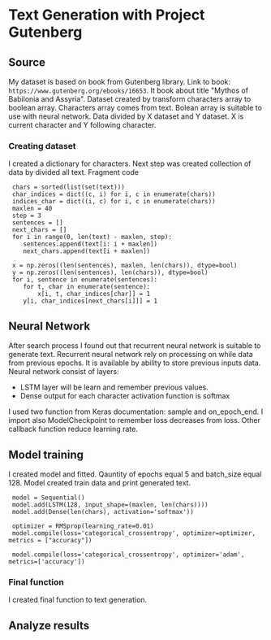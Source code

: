 # Text Generation with Project Gutenberg

## Source
My dataset is based on book from Gutenberg library. Link to book: `https://www.gutenberg.org/ebooks/16653`. It book about title "Mythos of Babilonia and Assyria". Dataset created by transform characters array to boolean array. Characters array comes from text. Bolean array is suitable to use with neural network. Data divided by X dataset and Y dataset. X is current character and Y following character.

### Creating dataset
I created a dictionary for characters. Next step was created collection of data by divided all text. 
Fragment code
```
 chars = sorted(list(set(text)))
 char_indices = dict((c, i) for i, c in enumerate(chars))
 indices_char = dict((i, c) for i, c in enumerate(chars))
 maxlen = 40
 step = 3
 sentences = []
 next_chars = []
 for i in range(0, len(text) - maxlen, step):
    sentences.append(text[i: i + maxlen])
    next_chars.append(text[i + maxlen])

 x = np.zeros((len(sentences), maxlen, len(chars)), dtype=bool)
 y = np.zeros((len(sentences), len(chars)), dtype=bool)
 for i, sentence in enumerate(sentences):
    for t, char in enumerate(sentence):
        x[i, t, char_indices[char]] = 1
    y[i, char_indices[next_chars[i]]] = 1
```

## Neural Network
After search process I found out that recurrent neural network is suitable to generate text. Recurrent neural network rely on processing on while data from previous epochs. It is available by ability to store previous inputs data. Neural network consist of layers:
- LSTM layer will be learn and remember previous values.
- Dense output for each character activation function is softmax 

 I used two function from Keras documentation: sample and on_epoch_end. I import also ModelCheckpoint to remember loss decreases from loss. Other callback function reduce learning rate.
 
## Model training
I created model and fitted. Qauntity of epochs equal 5 and batch_size equal 128. Model created train data and print generated text.
```
 model = Sequential()
 model.add(LSTM(128, input_shape=(maxlen, len(chars))))
 model.add(Dense(len(chars), activation='softmax'))

 optimizer = RMSprop(learning_rate=0.01)
 model.compile(loss='categorical_crossentropy', optimizer=optimizer, metrics = ["accuracy"])

 model.compile(loss='categorical_crossentropy', optimizer='adam', metrics=['accuracy'])
```


### Final function
I created final function to text generation.

## Analyze results



